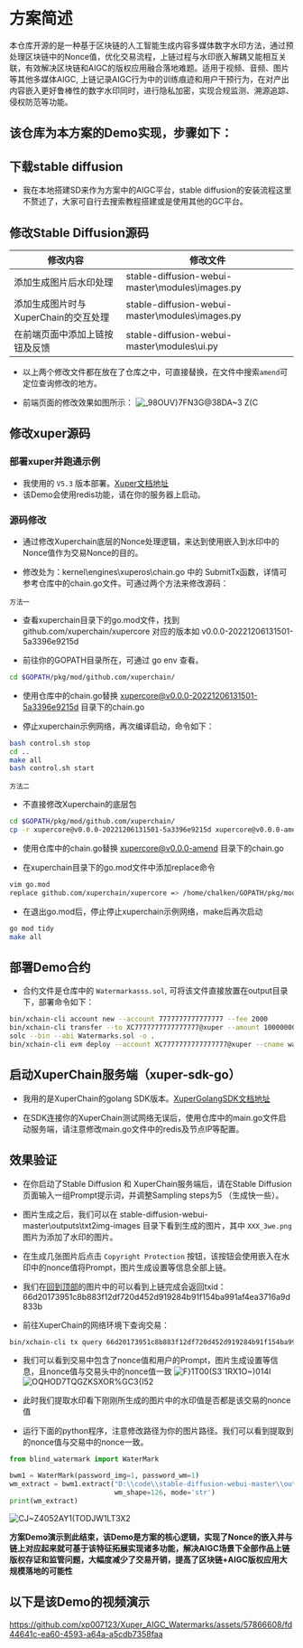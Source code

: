 # 方案简述
本仓库开源的是一种基于区块链的人工智能生成内容多媒体数字水印方法，通过预处理区块链中的Nonce值，优化交易流程，上链过程与水印嵌入解耦又能相互关联，有效解决区块链和AIGC的版权应用融合落地难题。适用于视频、音频、图片等其他多媒体AIGC, 上链记录AIGC行为中的训练痕迹和用户干预行为，在对产出内容嵌入更好鲁棒性的数字水印同时，进行隐私加密，实现合规监测、溯源追踪、侵权防范等功能。

## 该仓库为本方案的Demo实现，步骤如下：
## 下载stable diffusion
- 我在本地搭建SD来作为方案中的AIGC平台，stable diffusion的安装流程这里不赘述了，大家可自行去搜索教程搭建或是使用其他的GC平台。

## 修改Stable Diffusion源码
修改内容  | 修改文件
------------- | -------------
添加生成图片后水印处理  | stable-diffusion-webui-master\modules\images.py
添加生成图片时与XuperChain的交互处理  | stable-diffusion-webui-master\modules\images.py
在前端页面中添加上链按钮及反馈  | stable-diffusion-webui-master\modules\ui.py

- 以上两个修改文件都在放在了仓库之中，可直接替换，在文件中搜索`amend`可定位查询修改的地方。
  
- 前端页面的修改效果如图所示：
![_98OUV}7FN3G@38DA~3 Z(C](https://github.com/xp007123/Xuper_AIGC_Watermarks/assets/57866608/a0bed4d0-1bfe-4b94-b57f-8ad68a193338)

## 修改xuper源码
### 部署xuper并跑通示例
- 我使用的 `V5.3` 版本部署。[Xuper文档地址](https://xuper.baidu.com/n/xuperdoc/v5.3/quickstart/quickstart.html)   
- 该Demo会使用redis功能，请在你的服务器上启动。   

### 源码修改
- 通过修改Xuperchain底层的Nonce处理逻辑，来达到使用嵌入到水印中的Nonce值作为交易Nonce的目的。     

- 修改处为：kernel\engines\xuperos\chain.go 中的 SubmitTx函数，详情可参考仓库中的chain.go文件。可通过两个方法来修改源码：  

`方法一` 
- 查看xuperchain目录下的go.mod文件，找到 github.com/xuperchain/xupercore 对应的版本如 v0.0.0-20221206131501-5a3396e9215d

- 前往你的GOPATH目录所在，可通过 go env 查看。
```Bash 
cd $GOPATH/pkg/mod/github.com/xuperchain/
```

- 使用仓库中的chain.go替换 xupercore@v0.0.0-20221206131501-5a3396e9215d 目录下的chain.go

- 停止xuperchain示例网络，再次编译启动，命令如下：
```Bash
bash control.sh stop  
cd ..  
make all  
bash control.sh start  
```
`方法二` 
- 不直接修改Xuperchain的底层包
```Bash
cd $GOPATH/pkg/mod/github.com/xuperchain/
cp -r xupercore@v0.0.0-20221206131501-5a3396e9215d xupercore@v0.0.0-amend
```  
- 使用仓库中的chain.go替换 xupercore@v0.0.0-amend 目录下的chain.go

- 在xuperchain目录下的go.mod文件中添加replace命令
```Bash
vim go.mod
replace github.com/xuperchain/xupercore => /home/chalken/GOPATH/pkg/mod/github.com/xuperchain/xupercore@v0.0.0-amend-20221206131501
```
- 在退出go.mod后，停止停止xuperchain示例网络，make后再次启动
```Bash
go mod tidy
make all
```
## 部署Demo合约
- 合约文件是仓库中的 `Watermarkasss.sol`, 可将该文件直接放置在output目录下，部署命令如下：
```Bash
bin/xchain-cli account new --account 7777777777777777 --fee 2000
bin/xchain-cli transfer --to XC7777777777777777@xuper --amount 100000000 --keys data/keys/ -H 127.0.0.1:37101
solc --bin --abi Watermarks.sol -o .
bin/xchain-cli evm deploy --account XC7777777777777777@xuper --cname watermarkasss  --fee 5200000 Watermarkasss.bin --abi Watermarkasss.abi
```

## 启动XuperChain服务端（xuper-sdk-go）
- 我用的是XuperChain的golang SDK版本。[XuperGolangSDK文档地址](https://xuper.baidu.com/n/xuperdoc/v5.3/development_manuals/xuper-sdk/xuper-sdk-go.html)

- 在SDK连接你的XuperChain测试网络无误后，使用仓库中的main.go文件启动服务端，请注意修改main.go文件中的redis及节点IP等配置。

## 效果验证
- 在你启动了Stable Diffusion 和 XuperChain服务端后，请在Stable Diffusion页面输入一组Prompt提示词，并调整Sampling steps为5 （生成快一些）。

- 图片生成之后，我们可以在 stable-diffusion-webui-master\outputs\txt2img-images 目录下看到生成的图片，其中 `XXX_3we.png` 图片为添加了水印的图片。
  
- 在生成几张图片后点击 `Copyright Protection` 按钮，该按钮会使用嵌入在水印中的nonce值将Prompt，图片生成设置等信息全部上链。

- 我们在[回到顶部](#readme)的图片中的可以看到上链完成会返回txid：66d20173951c8b883f12df720d452d919284b91f154ba991af4ea3716a9d833b

- 前往XuperChain的网络环境下查询交易：
```Bash
bin/xchain-cli tx query 66d20173951c8b883f12df720d452d919284b91f154ba991af4ea3716a9d833b
```

- 我们可以看到交易中包含了nonce值和用户的Prompt，图片生成设置等信息，且nonce值与交易头中的nonce值一致
![F}1T00(S$3`1RX1O$~)014I](https://github.com/xp007123/Xuper_AIGC_Watermarks/assets/57866608/5e634ccc-8718-4d33-9f27-a2b946b7d39b)
![OQHOD7TQGZKSXOR%GC3{I52](https://github.com/xp007123/Xuper_AIGC_Watermarks/assets/57866608/f7835e59-3559-4916-ab91-2ede2470c82b)

- 此时我们提取水印看下刚刚所生成的图片中的水印值是否都是该交易的nonce值
- 运行下面的python程序，注意修改路径为你的图片路径。我们可以看到提取到的nonce值与交易中的nonce一致。
```python
from blind_watermark import WaterMark

bwm1 = WaterMark(password_img=1, password_wm=1)
wm_extract = bwm1.extract("D:\\code\\stable-diffusion-webui-master\\outputs\\txt2img-images\\2024-04-08\\00007-2479572804_3we.png", 
                          wm_shape=126, mode='str')
print(wm_extract)
```
![CJ~Z4052AY1(TODJW1LT3X2](https://github.com/xp007123/Xuper_AIGC_Watermarks/assets/57866608/2ce6a144-b7cc-43cc-8c07-0d75d7029a60)

**方案Demo演示到此结束，该Demo是方案的核心逻辑，实现了Nonce的嵌入并与链上对应起来就可基于该特征拓展实现诸多功能，解决AIGC场景下全部作品上链版权存证和监管问题，大幅度减少了交易开销，提高了区块链+AIGC版权应用大规模落地的可能性**

## 以下是该Demo的视频演示

https://github.com/xp007123/Xuper_AIGC_Watermarks/assets/57866608/fd44641c-ea60-4593-a64a-a5cdb7358faa



